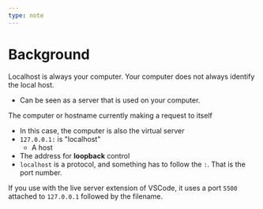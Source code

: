 ```yaml
---
type: note
---
```

# Background
Localhost is always your computer. Your computer does not always identify the local host. 
- Can be seen as a server that is used on your computer.

The computer or hostname currently making a request to itself
- In this case, the computer is also the virtual server
- `127.0.0.1:` is "localhost"
	- A host
- The address for **loopback** control
- `localhost` is a protocol, and something has to follow the `:`. That is the port number.

If you use with the live server extension of VSCode, it uses a port `5500` attached to `127.0.0.1` followed by the filename. 